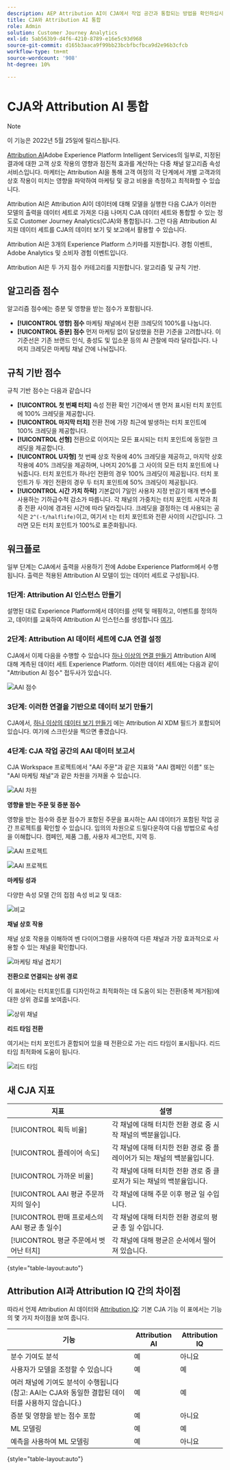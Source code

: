```yaml
---
description: AEP Attribution AI이 CJA에서 작업 공간과 통합되는 방법을 확인하십시오.
title: CJA와 Attribution AI 통합
role: Admin
solution: Customer Journey Analytics
exl-id: 5ab563b9-d4f6-4210-8789-e16e5c93d968
source-git-commit: d165b3aaca9f99bb23bcbfbcfbca9d2e96b3cfcb
workflow-type: tm+mt
source-wordcount: '908'
ht-degree: 10%

---
```


# CJA와 Attribution AI 통합

>[!NOTE]
>
>이 기능은 2022년 5월 25일에 릴리스됩니다.

[Attribution AI](https://experienceleague.adobe.com/docs/experience-platform/intelligent-services/attribution-ai/overview.html?lang=en)Adobe Experience Platform Intelligent Services의 일부로, 지정된 결과에 대한 고객 상호 작용의 영향과 점진적 효과를 계산하는 다중 채널 알고리즘 속성 서비스입니다. 마케터는 Attribution AI을 통해 고객 여정의 각 단계에서 개별 고객과의 상호 작용이 미치는 영향을 파악하여 마케팅 및 광고 비용을 측정하고 최적화할 수 있습니다.

Attribution AI은 Attribution AI이 데이터에 대해 모델을 실행한 다음 CJA가 이러한 모델의 출력을 데이터 세트로 가져온 다음 나머지 CJA 데이터 세트와 통합할 수 있는 정도로 Customer Journey Analytics(CJA)와 통합됩니다. 그런 다음 Attribution AI 지원 데이터 세트를 CJA의 데이터 보기 및 보고에서 활용할 수 있습니다.

Attribution AI은 3개의 Experience Platform 스키마를 지원합니다. 경험 이벤트, Adobe Analytics 및 소비자 경험 이벤트입니다.

Attribution AI은 두 가지 점수 카테고리를 지원합니다. 알고리즘 및 규칙 기반.

## 알고리즘 점수

알고리즘 점수에는 증분 및 영향을 받는 점수가 포함됩니다.

* **[!UICONTROL 영향] 점수** 마케팅 채널에서 전환 크레딧의 100%를 나눕니다.
* **[!UICONTROL 증분] 점수** 먼저 마케팅 없이 달성했을 전환 기준을 고려합니다. 이 기준선은 기존 브랜드 인식, 충성도 및 입소문 등의 AI 관찰에 따라 달라집니다. 나머지 크레딧은 마케팅 채널 간에 나눠집니다.

## 규칙 기반 점수

규칙 기반 점수는 다음과 같습니다

* **[!UICONTROL 첫 번째 터치]** 속성 전환 확인 기간에서 맨 먼저 표시된 터치 포인트에 100% 크레딧을 제공합니다.
* **[!UICONTROL 마지막 터치]** 전환 전에 가장 최근에 발생하는 터치 포인트에 100% 크레딧을 제공합니다.
* **[!UICONTROL 선형]** 전환으로 이어지는 모든 표시되는 터치 포인트에 동일한 크레딧을 제공합니다.
* **[!UICONTROL U자형]** 첫 번째 상호 작용에 40% 크레딧을 제공하고, 마지막 상호 작용에 40% 크레딧을 제공하며, 나머지 20%를 그 사이의 모든 터치 포인트에 나눠줍니다. 터치 포인트가 하나인 전환의 경우 100% 크레딧이 제공됩니다. 터치 포인트가 두 개인 전환의 경우 두 터치 포인트에 50% 크레딧이 제공됩니다.
* **[!UICONTROL 시간 가치 하락]** 기본값이 7일인 사용자 지정 반감기 매개 변수를 사용하는 기하급수적 감소가 따릅니다. 각 채널의 가중치는 터치 포인트 시작과 최종 전환 사이에 경과된 시간에 따라 달라집니다. 크레딧을 결정하는 데 사용되는 공식은 `2^(-t/halflife)`이고, 여기서 `t`는 터치 포인트와 전환 사이의 시간입니다. 그러면 모든 터치 포인트가 100%로 표준화됩니다.

## 워크플로

일부 단계는 CJA에서 출력을 사용하기 전에 Adobe Experience Platform에서 수행됩니다. 출력은 적용된 Attribution AI 모델이 있는 데이터 세트로 구성됩니다.

### 1단계: Attribution AI 인스턴스 만들기

설명된 대로 Experience Platform에서 데이터를 선택 및 매핑하고, 이벤트를 정의하고, 데이터를 교육하여 Attribution AI 인스턴스를 생성합니다 [여기](https://experienceleague.adobe.com/docs/experience-platform/intelligent-services/attribution-ai/user-guide.html).

### 2단계: Attribution AI 데이터 세트에 CJA 연결 설정

CJA에서 이제 다음을 수행할 수 있습니다 [하나 이상의 연결 만들기](/help/connections/create-connection.md) Attribution AI에 대해 계측된 데이터 세트 Experience Platform. 이러한 데이터 세트에는 다음과 같이 &quot;Attribution AI 점수&quot; 접두사가 있습니다.

![AAI 점수](assets/aai-scores.png)

### 3단계: 이러한 연결을 기반으로 데이터 보기 만들기

CJA에서, [하나 이상의 데이터 보기 만들기](/help/data-views/create-dataview.md) 에는 Attribution AI XDM 필드가 포함되어 있습니다. 여기에 스크린샷을 찍으면 좋겠습니다.

### 4단계: CJA 작업 공간의 AAI 데이터 보고서

CJA Workspace 프로젝트에서 &quot;AAI 주문&quot;과 같은 지표와 &quot;AAI 캠페인 이름&quot; 또는 &quot;AAI 마케팅 채널&quot;과 같은 차원을 가져올 수 있습니다.

![AAI 차원](assets/aai-dims.png)

**영향을 받는 주문 및 증분 점수**

영향을 받는 점수와 증분 점수가 포함된 주문을 표시하는 AAI 데이터가 포함된 작업 공간 프로젝트를 확인할 수 있습니다. 임의의 차원으로 드릴다운하여 다음 방법으로 속성을 이해합니다. 캠페인, 제품 그룹, 사용자 세그먼트, 지역 등.

![AAI 프로젝트](assets/aai-project.png)

![AAI 프로젝트](assets/aai-project2.png)

**마케팅 성과**

다양한 속성 모델 간의 접점 속성 비교 및 대조:

![비교](assets/compare.png)

**채널 상호 작용**

채널 상호 작용을 이해하여 벤 다이어그램을 사용하여 다른 채널과 가장 효과적으로 사용할 수 있는 채널을 확인합니다.

![마케팅 채널 겹치기](assets/mc-overlap.png)

**전환으로 연결되는 상위 경로**

이 표에서는 터치포인트를 디자인하고 최적화하는 데 도움이 되는 전환(중복 제거됨)에 대한 상위 경로를 보여줍니다.

![상위 채널](assets/top-channels.png)

**리드 타임 전환**

여기서는 터치 포인트가 혼합되어 있을 때 전환으로 가는 리드 타임이 표시됩니다. 리드 타임 최적화에 도움이 됩니다.

![리드 타임](assets/lead-time.png)

## 새 CJA 지표

| 지표 | 설명 |
| --- | --- |
| [!UICONTROL 획득 비율] | 각 채널에 대해 터치한 전환 경로 중 시작 채널의 백분율입니다. |
| [!UICONTROL 플레이어 속도] | 각 채널에 대해 터치한 전환 경로 중 플레이어가 되는 채널의 백분율입니다. |
| [!UICONTROL 가까운 비율] | 각 채널에 대해 터치한 전환 경로 중 클로저가 되는 채널의 백분율입니다. |
| [!UICONTROL AAI 평균 주문까지의 일수] | 각 채널에 대해 주문 이후 평균 일 수입니다. |
| [!UICONTROL 판매 프로세스의 AAI 평균 총 일수] | 각 채널에 대해 터치한 전환 경로의 평균 총 일 수입니다. |
| [!UICONTROL 평균 주문에서 벗어난 터치] | 각 채널에 대해 평균은 순서에서 떨어져 있습니다. |

{style=&quot;table-layout:auto&quot;}

## Attribution AI과 Attribution IQ 간의 차이점

따라서 언제 Attribution AI 데이터와 [Attribution IQ](/help/analysis-workspace/attribution/overview.md): 기본 CJA 기능 이 표에서는 기능의 몇 가지 차이점을 보여 줍니다.

| 기능 | Attribution AI | Attribution IQ |
| --- | --- | --- |
| 분수 기여도 분석 | 예 | 아니요 |
| 사용자가 모델을 조정할 수 있습니다 | 예 | 예 |
| 여러 채널에 기여도 분석이 수행됩니다(참고: AAI는 CJA와 동일한 결합된 데이터를 사용하지 않습니다.) | 예 | 예 |
| 증분 및 영향을 받는 점수 포함 | 예 | 아니요 |
| ML 모델링 | 예 | 예 |
| 예측을 사용하여 ML 모델링 | 예 | 아니요 |

{style=&quot;table-layout:auto&quot;}
